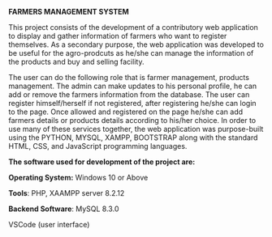 **FARMERS MANAGEMENT SYSTEM**

This project consists of the development of a contributory web application to display and 
gather information of farmers who want to register themselves. As a secondary purpose, the 
web application was developed to be useful for the agro-prodcuts as he/she can manage the 
information of the products and buy and selling facility. 

The user can do the following role that is farmer management, products management. The 
admin can make updates to his personal profile, he can add or remove the farmers 
information from the database. The user can register himself/herself if not registered, after 
registering he/she can login to the page. Once allowed and registered on the page he/she 
can add farmers details or products details according to his/her choice. 
In order to use many of these services together, the web application was purpose-built using 
the PYTHON, MYSQL, XAMPP, BOOTSTRAP along with the standard HTML, CSS, and 
JavaScript programming languages.

**The software used for development of the project are:**

**Operating System:** Windows 10 or Above

**Tools**: PHP, XAAMPP server 8.2.12 

**Backend Software**: MySQL 8.3.0 

VSCode (user interface)
